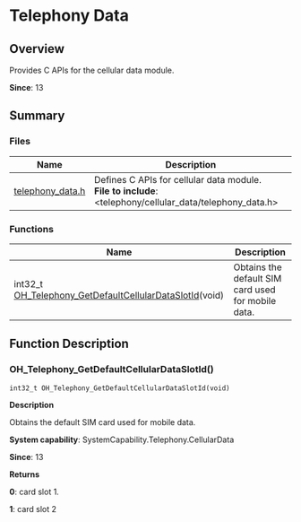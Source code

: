 # Telephony Data


## Overview

Provides C APIs for the cellular data module.

**Since**: 13


## Summary


### Files

| Name| Description|
| -------- | -------- |
| [telephony_data.h](telephony__data_8h.md) | Defines C APIs for cellular data module.<br>**File to include**: \<telephony\/cellular_data\/telephony_data.h\>|

### Functions

| Name| Description|
| -------- | -------- |
| int32_t [OH_Telephony_GetDefaultCellularDataSlotId](#oh_telephony_getdefaultcellulardataslotid)(void) | Obtains the default SIM card used for mobile data.|

## Function Description


### OH_Telephony_GetDefaultCellularDataSlotId()

```
int32_t OH_Telephony_GetDefaultCellularDataSlotId(void)
```

**Description**

Obtains the default SIM card used for mobile data.

**System capability**: SystemCapability.Telephony.CellularData

**Since**: 13

**Returns**

**0**: card slot 1.

**1**: card slot 2
